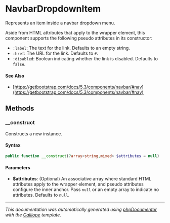 # NavbarDropdownItem

Represents an item inside a navbar dropdown menu.

Aside from HTML attributes that apply to the wrapper element, this component
supports the following pseudo attributes in its constructor:

- `:label`: The text for the link. Defaults to an empty string.
- `:href`: The URL for the link. Defaults to `#`.
- `:disabled`: Boolean indicating whether the link is disabled. Defaults to
  `false`.

#### See Also

- [https://getbootstrap.com/docs/5.3/components/navbar/#nav](https://getbootstrap.com/docs/5.3/components/navbar/#nav)

## Methods

### __construct

Constructs a new instance.

#### Syntax

```php
public function __construct(?array<string,mixed> $attributes = null)
```

#### Parameters

- **$attributes**: (Optional) An associative array where standard HTML attributes apply to the wrapper element, and pseudo attributes configure the inner anchor. Pass `null` or an empty array to indicate no attributes. Defaults to `null`.

---

*This documentation was automatically generated using [phpDocumentor](http://www.phpdoc.org/) with the [Calliope](https://github.com/DaphneWebFramework/Calliope) template.*
